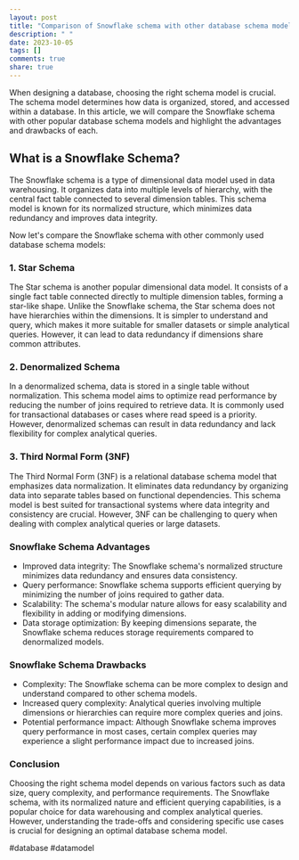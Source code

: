 ```yaml
---
layout: post
title: "Comparison of Snowflake schema with other database schema models"
description: " "
date: 2023-10-05
tags: []
comments: true
share: true
---
```


When designing a database, choosing the right schema model is crucial. The schema model determines how data is organized, stored, and accessed within a database. In this article, we will compare the Snowflake schema with other popular database schema models and highlight the advantages and drawbacks of each.

## What is a Snowflake Schema?
The Snowflake schema is a type of dimensional data model used in data warehousing. It organizes data into multiple levels of hierarchy, with the central fact table connected to several dimension tables. This schema model is known for its normalized structure, which minimizes data redundancy and improves data integrity.

Now let's compare the Snowflake schema with other commonly used database schema models:

### 1. Star Schema
The Star schema is another popular dimensional data model. It consists of a single fact table connected directly to multiple dimension tables, forming a star-like shape. Unlike the Snowflake schema, the Star schema does not have hierarchies within the dimensions. It is simpler to understand and query, which makes it more suitable for smaller datasets or simple analytical queries. However, it can lead to data redundancy if dimensions share common attributes.

### 2. Denormalized Schema
In a denormalized schema, data is stored in a single table without normalization. This schema model aims to optimize read performance by reducing the number of joins required to retrieve data. It is commonly used for transactional databases or cases where read speed is a priority. However, denormalized schemas can result in data redundancy and lack flexibility for complex analytical queries.

### 3. Third Normal Form (3NF)
The Third Normal Form (3NF) is a relational database schema model that emphasizes data normalization. It eliminates data redundancy by organizing data into separate tables based on functional dependencies. This schema model is best suited for transactional systems where data integrity and consistency are crucial. However, 3NF can be challenging to query when dealing with complex analytical queries or large datasets.

### Snowflake Schema Advantages
- Improved data integrity: The Snowflake schema's normalized structure minimizes data redundancy and ensures data consistency.
- Query performance: Snowflake schema supports efficient querying by minimizing the number of joins required to gather data.
- Scalability: The schema's modular nature allows for easy scalability and flexibility in adding or modifying dimensions.
- Data storage optimization: By keeping dimensions separate, the Snowflake schema reduces storage requirements compared to denormalized models.

### Snowflake Schema Drawbacks
- Complexity: The Snowflake schema can be more complex to design and understand compared to other schema models.
- Increased query complexity: Analytical queries involving multiple dimensions or hierarchies can require more complex queries and joins.
- Potential performance impact: Although Snowflake schema improves query performance in most cases, certain complex queries may experience a slight performance impact due to increased joins.

### Conclusion
Choosing the right schema model depends on various factors such as data size, query complexity, and performance requirements. The Snowflake schema, with its normalized nature and efficient querying capabilities, is a popular choice for data warehousing and complex analytical queries. However, understanding the trade-offs and considering specific use cases is crucial for designing an optimal database schema model. 

#database #datamodel